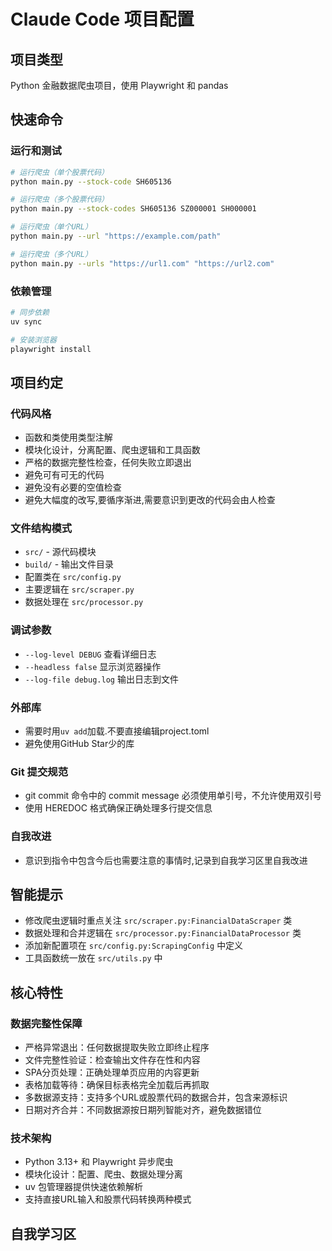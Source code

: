 # Claude Code 项目配置

## 项目类型

Python 金融数据爬虫项目，使用 Playwright 和 pandas

## 快速命令

### 运行和测试

```bash
# 运行爬虫（单个股票代码）
python main.py --stock-code SH605136

# 运行爬虫（多个股票代码）
python main.py --stock-codes SH605136 SZ000001 SH000001

# 运行爬虫（单个URL）
python main.py --url "https://example.com/path"

# 运行爬虫（多个URL）
python main.py --urls "https://url1.com" "https://url2.com"
```

### 依赖管理

```bash
# 同步依赖
uv sync

# 安装浏览器
playwright install
```

## 项目约定

### 代码风格

- 函数和类使用类型注解
- 模块化设计，分离配置、爬虫逻辑和工具函数
- 严格的数据完整性检查，任何失败立即退出
- 避免可有可无的代码
- 避免没有必要的空值检查
- 避免大幅度的改写,要循序渐进,需要意识到更改的代码会由人检查

### 文件结构模式

- `src/` - 源代码模块
- `build/` - 输出文件目录
- 配置类在 `src/config.py`
- 主要逻辑在 `src/scraper.py`
- 数据处理在 `src/processor.py`

### 调试参数

- `--log-level DEBUG` 查看详细日志
- `--headless false` 显示浏览器操作
- `--log-file debug.log` 输出日志到文件

### 外部库

- 需要时用`uv add`加载.不要直接编辑project.toml
- 避免使用GitHub Star少的库

### Git 提交规范

- git commit 命令中的 commit message 必须使用单引号，不允许使用双引号
- 使用 HEREDOC 格式确保正确处理多行提交信息

### 自我改进

- 意识到指令中包含今后也需要注意的事情时,记录到自我学习区里自我改进

## 智能提示

- 修改爬虫逻辑时重点关注 `src/scraper.py:FinancialDataScraper` 类
- 数据处理和合并逻辑在 `src/processor.py:FinancialDataProcessor` 类
- 添加新配置项在 `src/config.py:ScrapingConfig` 中定义
- 工具函数统一放在 `src/utils.py` 中

## 核心特性

### 数据完整性保障

- 严格异常退出：任何数据提取失败立即终止程序
- 文件完整性验证：检查输出文件存在性和内容
- SPA分页处理：正确处理单页应用的内容更新
- 表格加载等待：确保目标表格完全加载后再抓取
- 多数据源支持：支持多个URL或股票代码的数据合并，包含来源标识
- 日期对齐合并：不同数据源按日期列智能对齐，避免数据错位

### 技术架构

- Python 3.13+ 和 Playwright 异步爬虫
- 模块化设计：配置、爬虫、数据处理分离
- uv 包管理器提供快速依赖解析
- 支持直接URL输入和股票代码转换两种模式

## 自我学习区
<!-- Claude Code 在此记录新发现的项目模式和改进 -->
